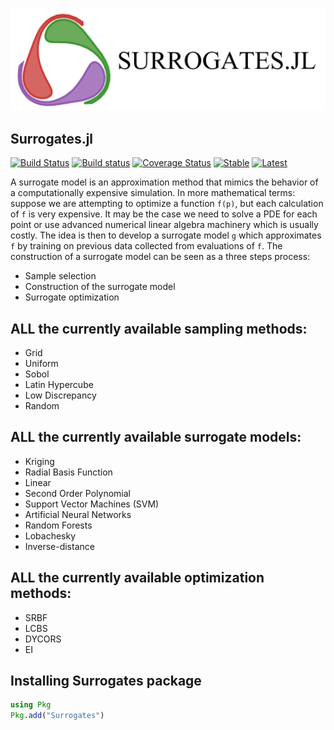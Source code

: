 ![SurrogatesLogo](docs/src/images/Surrogates.png)
## Surrogates.jl

[![Build Status](https://travis-ci.org/JuliaDiffEq/Surrogates.jl.svg?branch=master)](https://travis-ci.org/JuliaDiffEq/Surrogates.jl)
[![Build status](https://ci.appveyor.com/api/projects/status/fl7hr18apc7lt4of?svg=true)](https://ci.appveyor.com/project/ludoro/surrogates-jl)
[![Coverage Status](https://coveralls.io/repos/github/JuliaDiffEq/Surrogates.jl/badge.svg)](https://coveralls.io/github/JuliaDiffEq/Surrogates.jl)
[![Stable](https://img.shields.io/badge/docs-stable-blue.svg)](http://surrogates.juliadiffeq.org/stable/)
[![Latest](https://img.shields.io/badge/docs-latest-blue.svg)](http://surrogates.juliadiffeq.org/latest/)

A surrogate model is an approximation method that mimics the behavior of a computationally
expensive simulation. In more mathematical terms: suppose we are attempting to optimize a function
`f(p)`, but each calculation of `f` is very expensive. It may be the case we need to solve a PDE for each point or use advanced numerical linear algebra machinery which is usually costly. The idea is then to develop a surrogate model `g` which approximates `f` by training on previous data collected from evaluations of `f`.
The construction of a surrogate model can be seen as a three steps process:
- Sample selection
- Construction of the surrogate model
- Surrogate optimization

## ALL the currently available sampling methods: 

- Grid
- Uniform 
- Sobol
- Latin Hypercube
- Low Discrepancy
- Random

## ALL the currently available surrogate models: 

- Kriging
- Radial Basis Function
- Linear
- Second Order Polynomial
- Support Vector Machines (SVM)
- Artificial Neural Networks 
- Random Forests
- Lobachesky
- Inverse-distance

## ALL the currently available optimization methods: 

- SRBF
- LCBS 
- DYCORS
- EI

## Installing Surrogates package

```julia
using Pkg
Pkg.add("Surrogates")
```
